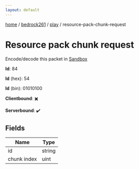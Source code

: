 ```yaml
---
layout: default
---
```


[home](/)  /  [bedrock261](/protocol/bedrock261)  /  [play](/protocol/bedrock261/play)  /  resource-pack-chunk-request

# Resource pack chunk request

Encode/decode this packet in [Sandbox](../../../sandbox/bedrock261#Play.ResourcePackChunkRequest)

**Id**: 84

**Id** (hex): 54

**Id** (bin): 01010100

**Clientbound**: ✖️

**Serverbound**: ✔️

## Fields

Name | Type
---|---
id | string
chunk index | uint
